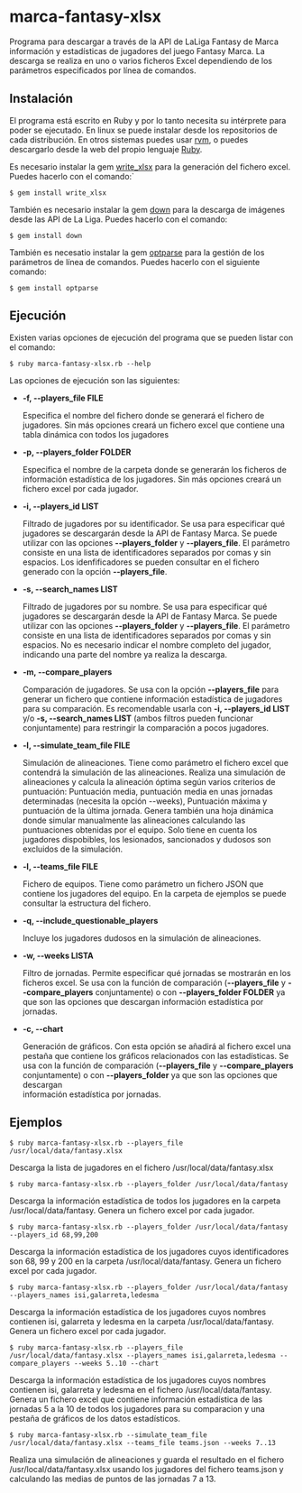 # marca-fantasy-xlsx

Programa para descargar a través de la API de LaLiga Fantasy de Marca información y estadísticas de jugadores del juego Fantasy Marca. La descarga se realiza en uno o varios ficheros Excel dependiendo de los parámetros especificados por línea de comandos.

## Instalación

El programa está escrito en Ruby y por lo tanto necesita su intérprete para poder se ejecutado. En linux se puede instalar desde los repositorios de cada distribución. En otros sistemas puedes usar [rvm](https://rvm.io/rvm/install), o puedes descargarlo desde la web del propio lenguaje [Ruby](https://www.ruby-lang.org/en/downloads/).

Es necesario instalar la gem [write_xlsx](https://github.com/cxn03651/write_xlsx/tree/master) para la generación del fichero excel. Puedes hacerlo con el comando:`

`$ gem install write_xlsx`

También es necesario instalar la gem [down](https://github.com/janko/down) para la descarga de imágenes desde las API de La Liga. Puedes hacerlo con el comando:

`$ gem install down`

También es necesatio instalar la gem [optparse](https://github.com/skeeto/optparse) para la gestión de los parámetros de línea de comandos. Puedes hacerlo con el siguiente comando:

`$ gem install optparse`

## Ejecución

Existen varias opciones de ejecución del programa que se pueden listar con el comando:

`$ ruby marca-fantasy-xlsx.rb --help`

Las opciones de ejecución son las siguientes:

- **-f, --players_file FILE**

  Especifica el nombre del fichero donde se generará el fichero de jugadores. Sin más opciones creará un fichero excel que contiene una tabla dinámica con todos los       jugadores
- **-p, --players_folder FOLDER**

  Especifica el nombre de la carpeta donde se generarán los ficheros de información estadística de los jugadores. Sin más opciones creará un fichero excel por cada       jugador.
  
 - **-i, --players_id LIST**
 
    Filtrado de jugadores por su identificador. Se usa para especificar qué jugadores se descargarán desde la API de Fantasy Marca. Se puede utilizar con las opciones
    **--players_folder** y **--players_file**. El parámetro consiste en una lista de identificadores separados por comas y sin espacios. Los idenfificadores se pueden
    consultar en el fichero generado con la opción **--players_file**.
  
 - **-s, --search_names LIST**
 
    Filtrado de jugadores por su nombre. Se usa para especificar qué jugadores se descargarán desde la API de Fantasy Marca. Se puede utilizar con las opciones
    **--players_folder** y **--players_file**. El parámetro consiste en una lista de identificadores separados por comas y sin espacios. No es necesario indicar el
    nombre completo del jugador, indicando una parte del nombre ya realiza la descarga. 
    
  - **-m, --compare_players**
 
    Comparación de jugadores. Se usa con la opción **--players_file** para generar un fichero que contiene información estadística de jugadores para su comparación. 
    Es recomendable usarla con **-i, --players_id LIST** y/o **-s, --search_names LIST** (ambos filtros pueden funcionar conjuntamente) para restringir la comparación
    a pocos jugadores.
    
 - **-l, --simulate_team_file FILE**
 
    Simulación de alineaciones. Tiene como parámetro el fichero excel que contendrá la simulación de las alineaciones. Realiza una simulación de alineaciones y calcula     la alineación óptima según varios criterios de puntuación: Puntuación media, puntuación media en unas jornadas determinadas (necesita la opción --weeks),               Puntuación máxima y puntuación de la última jornada. Genera también una hoja dinámica donde simular manualmente las alineaciones calculando las puntuaciones           obtenidas por el equipo. Solo tiene en cuenta los jugadores dispobibles, los lesionados, sancionados y dudosos son excluidos de la simulación.
    
 - **-l, --teams_file FILE**
 
    Fichero de equipos. Tiene como parámetro un fichero JSON que contiene los jugadores del equipo. En la carpeta de ejemplos se puede consultar la estructura del         fichero.
    
 - **-q, --include_questionable_players**
 
    Incluye los jugadores dudosos en la simulación de alineaciones. 
    
  - **-w, --weeks LISTA**
 
    Filtro de jornadas. Permite especificar qué jornadas se mostrarán en los ficheros excel. Se usa con la función de comparación (**--players_file** y 
    **--compare_players** conjuntamente) o con **--players_folder FOLDER** ya que son las opciones que descargan información estadística por jornadas.
    
  - **-c, --chart**
 
    Generación de gráficos. Con esta opción se añadirá al fichero excel una pestaña que contiene los gráficos relacionados con las estadísticas. Se usa con la 
    función de comparación (**--players_file** y **--compare_players** conjuntamente) o con **--players_folder** ya que son las opciones que descargan              
    información estadística por jornadas.
  
## Ejemplos

`$ ruby marca-fantasy-xlsx.rb --players_file /usr/local/data/fantasy.xlsx`

Descarga la lista de jugadores en el fichero /usr/local/data/fantasy.xlsx

`$ ruby marca-fantasy-xlsx.rb --players_folder /usr/local/data/fantasy`

Descarga la información estadística de todos los jugadores en la carpeta /usr/local/data/fantasy. Genera un fichero excel por cada jugador.

`$ ruby marca-fantasy-xlsx.rb --players_folder /usr/local/data/fantasy --players_id 68,99,200`

Descarga la información estadística de los jugadores cuyos identificadores son 68, 99 y 200 en la carpeta /usr/local/data/fantasy. Genera un fichero excel por cada jugador.

`$ ruby marca-fantasy-xlsx.rb --players_folder /usr/local/data/fantasy --players_names isi,galarreta,ledesma`

Descarga la información estadística de los jugadores cuyos nombres contienen isi, galarreta y ledesma en la carpeta /usr/local/data/fantasy. Genera un fichero excel por cada jugador.

`$ ruby marca-fantasy-xlsx.rb --players_file /usr/local/data/fantasy.xlsx --players_names isi,galarreta,ledesma --compare_players --weeks 5..10 --chart`

Descarga la información estadística de los jugadores cuyos nombres contienen isi, galarreta y ledesma en el fichero /usr/local/data/fantasy. Genera un fichero excel que contiene información estadística de las jornadas 5 a la 10 de todos los jugadores para su comparacion y una pestaña de gráficos de los datos estadísticos.

`$ ruby marca-fantasy-xlsx.rb --simulate_team_file /usr/local/data/fantasy.xlsx --teams_file teams.json --weeks 7..13`

Realiza una simulación de alineaciones y guarda el resultado en el fichero /usr/local/data/fantasy.xlsx usando los jugadores del fichero teams.json y calculando las medias de puntos de las jornadas 7 a 13.
